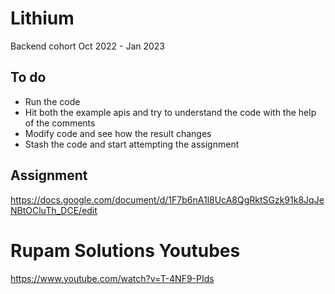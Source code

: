 # Lithium
Backend cohort Oct 2022 - Jan 2023

## To do
- Run the code
- Hit both the example apis and try to understand the code with the help of the comments
- Modify code and see how the result changes
- Stash the code and start attempting the assignment

## Assignment
https://docs.google.com/document/d/1F7b6nA1l8UcA8QgRktSGzk91k8JqJeNBtOCluTh_DCE/edit


# Rupam Solutions Youtubes
https://www.youtube.com/watch?v=T-4NF9-PIds